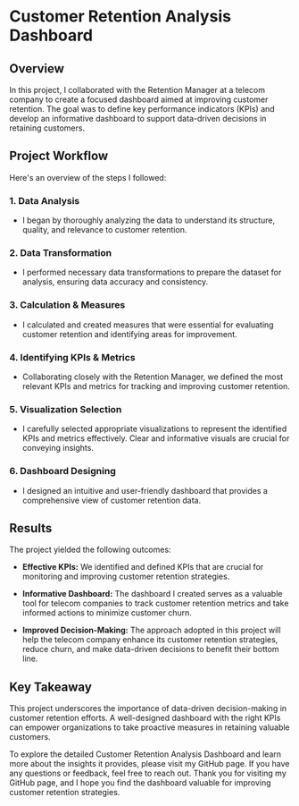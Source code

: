 # Customer Retention Analysis Dashboard

## Overview

In this project, I collaborated with the Retention Manager at a telecom company to create a focused dashboard aimed at improving customer retention. The goal was to define key performance indicators (KPIs) and develop an informative dashboard to support data-driven decisions in retaining customers.

## Project Workflow

Here's an overview of the steps I followed:

### 1. Data Analysis
   - I began by thoroughly analyzing the data to understand its structure, quality, and relevance to customer retention.

### 2. Data Transformation
   - I performed necessary data transformations to prepare the dataset for analysis, ensuring data accuracy and consistency.

### 3. Calculation & Measures
   - I calculated and created measures that were essential for evaluating customer retention and identifying areas for improvement.

### 4. Identifying KPIs & Metrics
   - Collaborating closely with the Retention Manager, we defined the most relevant KPIs and metrics for tracking and improving customer retention.

### 5. Visualization Selection
   - I carefully selected appropriate visualizations to represent the identified KPIs and metrics effectively. Clear and informative visuals are crucial for conveying insights.

### 6. Dashboard Designing
   - I designed an intuitive and user-friendly dashboard that provides a comprehensive view of customer retention data.

## Results

The project yielded the following outcomes:

- **Effective KPIs:** We identified and defined KPIs that are crucial for monitoring and improving customer retention strategies.

- **Informative Dashboard:** The dashboard I created serves as a valuable tool for telecom companies to track customer retention metrics and take informed actions to minimize customer churn.

- **Improved Decision-Making:** The approach adopted in this project will help the telecom company enhance its customer retention strategies, reduce churn, and make data-driven decisions to benefit their bottom line.

## Key Takeaway

This project underscores the importance of data-driven decision-making in customer retention efforts. A well-designed dashboard with the right KPIs can empower organizations to take proactive measures in retaining valuable customers.

To explore the detailed Customer Retention Analysis Dashboard and learn more about the insights it provides, please visit my GitHub page. If you have any questions or feedback, feel free to reach out. Thank you for visiting my GitHub page, and I hope you find the dashboard valuable for improving customer retention strategies.
